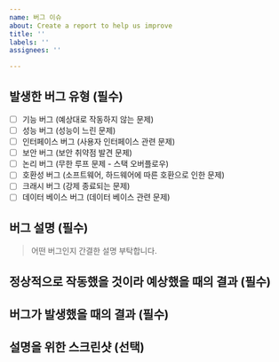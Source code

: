 ```yaml
---
name: 버그 이슈
about: Create a report to help us improve
title: ''
labels: ''
assignees: ''

---
```


## 발생한 버그 유형 (필수)

- [ ] 기능 버그 (예상대로 작동하지 않는 문제)
- [ ] 성능 버그 (성능이 느린 문제)
- [ ] 인터페이스 버그 (사용자 인터페이스 관련 문제)
- [ ] 보안 버그 (보안 취약점 발견 문제)
- [ ] 논리 버그 (무한 루프 문제 - 스택 오버플로우)
- [ ] 호환성 버그 (소프트웨어, 하드웨어에 따른 호환으로 인한 문제)
- [ ] 크래시 버그 (강제 종료되는 문제)
- [ ] 데이터 베이스 버그 (데이터 베이스 관련 문제)

## 버그 설명 (필수)
> 어떤 버그인지 간결한 설명 부탁합니다.

## 정상적으로 작동했을 것이라 예상했을 때의 결과 (필수)

## 버그가 발생했을 때의 결과 (필수)

## 설명을 위한 스크린샷 (선택)
